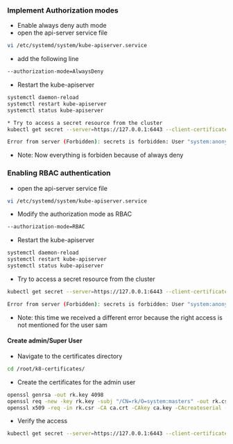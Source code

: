 ### Implement Authorization modes
* Enable always deny auth mode
* open the api-server service file
``` bash
vi /etc/systemd/system/kube-apiserver.service
```
* add the following line
``` bash
--authorization-mode=AlwaysDeny 
```
* Restart the kube-apiserver
``` bash
systemctl daemon-reload
systemctl restart kube-apiserver
systemctl status kube-apiserver
```
``` bash
* Try to access a secret resource from the cluster
kubectl get secret --server=https://127.0.0.1:6443 --client-certificate /root/k8-certificates/sam.crt --certificate-authority /root/k8-certificates/ca.crt --client-key /root/k8-certificates/sam.key
```
``` bash
Error from server (Forbidden): secrets is forbidden: User "system:anonymous" cannot list resource "secrets" in API group "" in the namespace "default": Everything is forbidden.
```
* Note: Now everything is forbiden because of always deny
### Enabling RBAC authentication
* open the api-server service file
``` bash
vi /etc/systemd/system/kube-apiserver.service
```
* Modify the authorization mode as RBAC
``` bash
--authorization-mode=RBAC
```
* Restart the kube-apiserver
``` bash
systemctl daemon-reload
systemctl restart kube-apiserver
systemctl status kube-apiserver
```
* Try to access a secret resource from the cluster
``` bash 
kubectl get secret --server=https://127.0.0.1:6443 --client-certificate /root/k8-certificates/sam.crt --certificate-authority /root/k8-certificates/ca.crt --client-key /root/k8-certificates/sam.key
```
``` bash
Error from server (Forbidden): secrets is forbidden: User "system:anonymous" cannot list resource "secrets" in API group "" in the namespace "default"
```
* Note: this time we received a different error because the right access is not mentioned for the user sam
#### Create admin/Super User
* Navigate to the certificates directory 
``` bash
cd /root/k8-certificates/
```
* Create the certificates for the admin user
``` bash
openssl genrsa -out rk.key 4098
openssl req -new -key rk.key -subj "/CN=rk/O=system:masters" -out rk.csr
openssl x509 -req -in rk.csr -CA ca.crt -CAkey ca.key -CAcreateserial -out rk.crt -extensions v3_req  -days 500
```
* Verify the access
``` bash
kubectl get secret --server=https://127.0.0.1:6443 --client-certificate /root/k8-certificates/rk.crt --certificate-authority /root/k8-certificates/ca.crt --client-key /root/k8-certificates/rk.key
```


